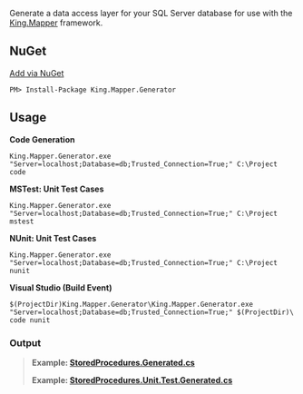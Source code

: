 Generate a data access layer for your SQL Server database for use with the [King.Mapper](https://github.com/jefking/King.Mapper) framework.

## NuGet
[Add via NuGet](https://www.nuget.org/packages/King.Mapper.Generator)
```
PM> Install-Package King.Mapper.Generator
```

## Usage
**Code Generation**
```
King.Mapper.Generator.exe "Server=localhost;Database=db;Trusted_Connection=True;" C:\Project code
```
**MSTest: Unit Test Cases**
```
King.Mapper.Generator.exe "Server=localhost;Database=db;Trusted_Connection=True;" C:\Project mstest
```
**NUnit: Unit Test Cases**
```
King.Mapper.Generator.exe "Server=localhost;Database=db;Trusted_Connection=True;" C:\Project nunit
```
**Visual Studio (Build Event)**
```
$(ProjectDir)King.Mapper.Generator\King.Mapper.Generator.exe "Server=localhost;Database=db;Trusted_Connection=True;" $(ProjectDir)\ code nunit
```
### Output
>**Example: [StoredProcedures.Generated.cs](https://github.com/jefking/King.Mapper.Generator/blob/master/King.Mapper.Generator.Integration/StoredProcedures.Generated.cs)** 
>
>**Example: [StoredProcedures.Unit.Test.Generated.cs](https://github.com/jefking/King.Mapper.Generator/blob/master/King.Mapper.Generator.Integration/StoredProcedures.Unit.Test.Generated.cs)**